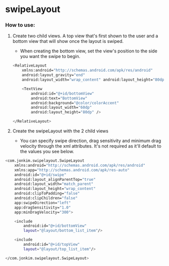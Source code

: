 # swipeLayout


### How to use:
1. Create two child views. A top view that's first shown to the user and a bottom view that will show once the layout is swiped.
    - When creating the bottom view, set the view's position to the side you want the swipe to begin.
    ```bash
    <RelativeLayout 
        xmlns:android="http://schemas.android.com/apk/res/android"
        android:layout_gravity="end"
        android:layout_width="wrap_content" android:layout_height="80dp">

        <TextView
            android:id="@+id/bottomView"
            android:text="BottomView"
            android:background="@color/colorAccent"
            android:layout_width="60dp"
            android:layout_height="80dp" />

    </RelativeLayout>
    ```


2. Create the swipeLayout with the 2 child views
    - You can specify swipe direction, drag sensitivity and minimum drag velocity through the xml attributes. It's not required as it'll default to the values you see below. 
```bash
<com.jonkim.swipelayout.SwipeLayout 
    xmlns:android="http://schemas.android.com/apk/res/android"
    xmlns:app="http://schemas.android.com/apk/res-auto"
    android:id="@+id/swipe"
    android:layout_alignParentTop="true"
    android:layout_width="match_parent"
    android:layout_height="wrap_content"
    android:clipToPadding="false"
    android:clipChildren="false"
    app:swipeDirection="left"
    app:dragSensitivity="1.0"
    app:minDragVelocity="300">

    <include
        android:id="@+id/bottomView"
        layout="@layout/bottom_list_item"/>

    <include
        android:id="@+id/topView"
        layout="@layout/top_list_item"/>

</com.jonkim.swipelayout.SwipeLayout>
```